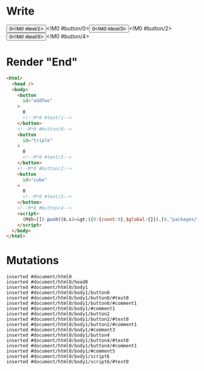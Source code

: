 # Write
  <button id=addTwo>0<!M*0 #text/1></button><!M*0 #button/0><button id=triple>0<!M*0 #text/3></button><!M*0 #button/2><button id=cube>0<!M*0 #text/5></button><!M*0 #button/4><script>(M$h=[]).push((b,s)=>({0:{count:0},$global:{}}),[0,"packages/translator-tags/src/__tests__/fixtures/reassignment-expression-counter/template.marko_0_count",])</script>


# Render "End"
```html
<html>
  <head />
  <body>
    <button
      id="addTwo"
    >
      0
      <!--M*0 #text/1-->
    </button>
    <!--M*0 #button/0-->
    <button
      id="triple"
    >
      0
      <!--M*0 #text/3-->
    </button>
    <!--M*0 #button/2-->
    <button
      id="cube"
    >
      0
      <!--M*0 #text/5-->
    </button>
    <!--M*0 #button/4-->
    <script>
      (M$h=[]).push((b,s)=&gt;({0:{count:0},$global:{}}),[0,"packages/translator-tags/src/__tests__/fixtures/reassignment-expression-counter/template.marko_0_count",])
    </script>
  </body>
</html>
```

# Mutations
```
inserted #document/html0
inserted #document/html0/head0
inserted #document/html0/body1
inserted #document/html0/body1/button0
inserted #document/html0/body1/button0/#text0
inserted #document/html0/body1/button0/#comment1
inserted #document/html0/body1/#comment1
inserted #document/html0/body1/button2
inserted #document/html0/body1/button2/#text0
inserted #document/html0/body1/button2/#comment1
inserted #document/html0/body1/#comment3
inserted #document/html0/body1/button4
inserted #document/html0/body1/button4/#text0
inserted #document/html0/body1/button4/#comment1
inserted #document/html0/body1/#comment5
inserted #document/html0/body1/script6
inserted #document/html0/body1/script6/#text0
```